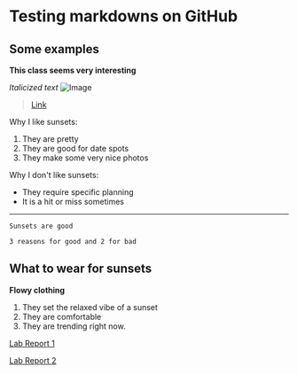 # Testing markdowns on GitHub
## Some examples
**This class seems very interesting**

*Italicized text*
![Image](https://images.unsplash.com/photo-1609171712489-45b6ba7051a4?ixlib=rb-1.2.1&ixid=MnwxMjA3fDB8MHxzZWFyY2h8MXx8c3Vuc2V0JTIwYWVzdGhldGljfGVufDB8fDB8fA%3D%3D&w=1000&q=80)
> [Link](https://daikonplays.github.io/cse15l-lab-reports/)

Why I like sunsets:
1. They are pretty
2. They are good for date spots
3. They make some very nice photos

Why I don't like sunsets:
* They require specific planning
* It is a hit or miss sometimes

---

`Sunsets are good`

```
3 reasons for good and 2 for bad
```

## What to wear for sunsets
**Flowy clothing**

1. They set the relaxed vibe of a sunset
2. They are comfortable
3. They are trending right now. 

[Lab Report 1](https://daikonplays.github.io/cse15l-lab-reports/lab-report-1-week-%202.html)

[Lab Report 2](https://daikonplays.github.io/cse15l-lab-reports/lab-report-2-week-%204.html)